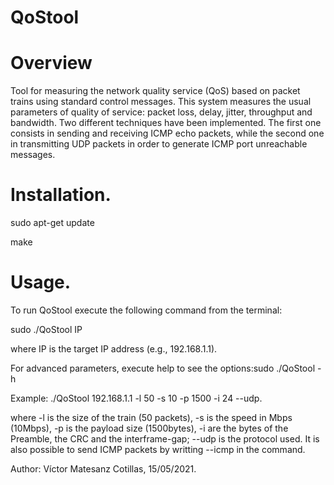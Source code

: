 # QoStool

# Overview
Tool for measuring the network quality service (QoS) based on packet trains using standard control messages. This system measures the usual parameters of quality of service: packet loss, delay, jitter, throughput and bandwidth. Two different techniques have been implemented. The first one consists in sending and receiving ICMP echo packets, while the second one in transmitting UDP packets in order to generate ICMP port unreachable messages.

# Installation.

 sudo apt-get update

 make

# Usage.

To run QoStool execute the following command from the terminal:

 sudo ./QoStool IP

where IP is the target IP address (e.g., 192.168.1.1).

For advanced parameters, execute help to see the options:sudo ./QoStool -h

Example: ./QoStool 192.168.1.1 -l 50 -s 10 -p 1500 -i 24 --udp.

where -l is the size of the train (50 packets), -s is the speed in Mbps (10Mbps), -p is the payload size (1500bytes), -i are the bytes of the Preamble, the CRC and the interframe-gap; --udp is the protocol used. It is also possible to send ICMP packets by writting --icmp in the command.

Author: Víctor Matesanz Cotillas, 15/05/2021.


